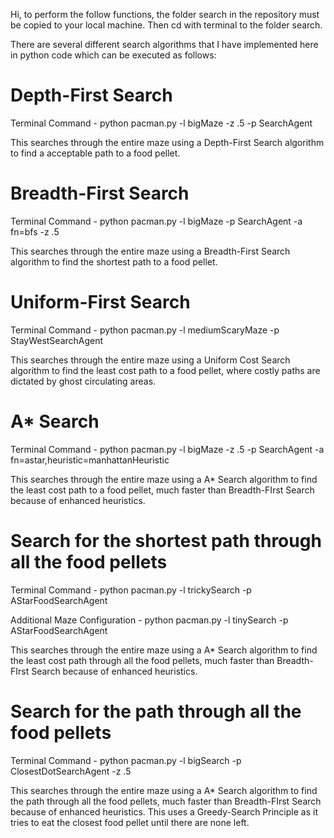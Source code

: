 Hi, to perform the follow functions, the folder search in the repository must be copied to your local machine. Then cd with terminal to the folder search.

There are several different search algorithms that I have implemented here in python code which can be executed as follows:

Depth-First Search
==================

Terminal Command - python pacman.py -l bigMaze -z .5 -p SearchAgent

This searches through the entire maze using a Depth-First Search algorithm to find a acceptable path to a food pellet.

Breadth-First Search
====================

Terminal Command - python pacman.py -l bigMaze -p SearchAgent -a fn=bfs -z .5

This searches through the entire maze using a Breadth-First Search algorithm to find the shortest path to a food pellet.

Uniform-First Search
====================

Terminal Command - python pacman.py -l mediumScaryMaze -p StayWestSearchAgent

This searches through the entire maze using a Uniform Cost Search algorithm to find the least cost path to a food pellet, where costly paths are dictated by ghost circulating areas.

A* Search
=========

Terminal Command - python pacman.py -l bigMaze -z .5 -p SearchAgent -a fn=astar,heuristic=manhattanHeuristic

This searches through the entire maze using a A* Search algorithm to find the least cost path to a food pellet, much faster than Breadth-FIrst Search because of enhanced heuristics.

Search for the shortest path through all the food pellets
=========================================================

Terminal Command - python pacman.py -l trickySearch -p AStarFoodSearchAgent

Additional Maze Configuration - python pacman.py -l tinySearch -p AStarFoodSearchAgent

This searches through the entire maze using a A* Search algorithm to find the least cost path through all the food pellets, much faster than Breadth-FIrst Search because of enhanced heuristics.

Search for the path through all the food pellets
================================================

Terminal Command - python pacman.py -l bigSearch -p ClosestDotSearchAgent -z .5 

This searches through the entire maze using a A* Search algorithm to find the path through all the food pellets, much faster than Breadth-FIrst Search because of enhanced heuristics. This uses a Greedy-Search Principle as it tries to eat the closest food pellet until there are none left.
